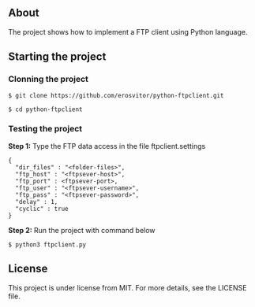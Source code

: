 ## About
The project shows how to implement a FTP client using Python language.

## Starting the project

### Clonning the project
```
$ git clone https://github.com/erosvitor/python-ftpclient.git

$ cd python-ftpclient
```

### Testing the project
**Step 1:** Type the FTP data access in the file ftpclient.settings
```
{
  "dir_files" : "<folder-files>",
  "ftp_host" : "<ftpsever-host>",
  "ftp_port" : <ftpsever-port>,
  "ftp_user" : "<ftpsever-username>",
  "ftp_pass" : "<ftpsever-password>",
  "delay" : 1,
  "cyclic" : true
}
```

**Step 2:** Run the project with command below
```
$ python3 ftpclient.py
```

## License
This project is under license from MIT. For more details, see the LICENSE file.
